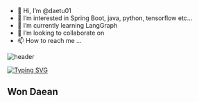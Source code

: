 - 👋 Hi, I’m @daetu01
- 👀 I’m interested in Spring Boot, java, python, tensorflow etc...
- 🌱 I’m currently learning LangGraph
- 💞️ I’m looking to collaborate on 
- 📫 How to reach me ...


![header](https://capsule-render.vercel.app/api?type=venom&text=반갑습니다.&fontColor=d6ace6)

[![Typing SVG](https://readme-typing-svg.demolab.com/?lines=하이하이;Second+line+of+text)](https://git.io/typing-svg)

Won Daean 
---
